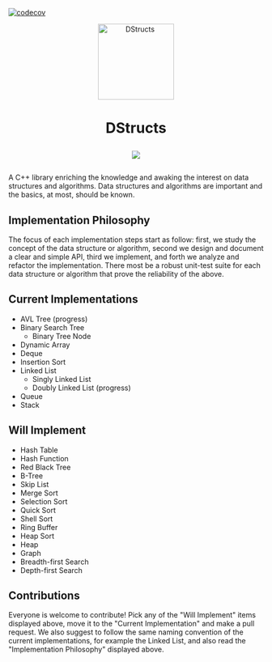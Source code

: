 [![codecov](https://codecov.io/gh/imdanielsp/DStructs/branch/master/graph/badge.svg)](https://codecov.io/gh/imdanielsp/DStructs)

<p align="center">
    <img alt="DStructs" 
    src="http://www.danielsantos.us/images/projects/DStructs_Logo_Original.png" 
    width="150">
</p>
<h1 align="center">
    DStructs
    <p align="center">
        <a href="https://travis-ci.org/dsantosp12/DStructs" target="_blank">
            <img src="https://travis-ci.org/dsantosp12/DStructs.svg?branch=master">
            </img>
        </a>
    </p>
</h1>

A C++ library enriching the knowledge and awaking the  interest on data
structures and algorithms. Data structures and algorithms are important and 
the basics, at most, should be known. 

## Implementation Philosophy
The focus of each implementation steps start as follow: first, we study the 
concept of the data structure or algorithm, second we design and document a 
clear and simple API, third we implement, and forth we analyze and refactor 
the implementation. There most be a robust unit-test suite for each data 
structure or algorithm that prove the reliability of the above. 

## Current Implementations

- AVL Tree (progress)
- Binary Search Tree
    - Binary Tree Node
- Dynamic Array
- Deque
- Insertion Sort
- Linked List
    - Singly Linked List
    - Doubly Linked List (progress)
- Queue
- Stack

## Will Implement

- Hash Table
- Hash Function
- Red Black Tree
- B-Tree
- Skip List
- Merge Sort
- Selection Sort
- Quick Sort
- Shell Sort
- Ring Buffer
- Heap Sort
- Heap
- Graph
- Breadth-first Search
- Depth-first Search

## Contributions
Everyone is welcome to contribute! Pick any of the "Will Implement" items 
displayed above, move it to the "Current Implementation" and make a pull 
request. We also suggest to follow the same naming convention of the current 
implementations, for example the Linked List, and also read the 
"Implementation Philosophy" displayed above. 